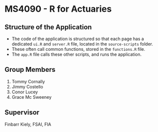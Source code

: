 # MS4090 - R for Actuaries
## Structure of the Application

* The code of the application is structured so that each page has a dedicated `ui.R` and `server.R` file, located in the `source-scripts` folder. 
* These often call common functions, stored in the `functions.R` file. 
* The `app.R` file calls these other scripts, and runs the application.

## Group Members
1. Tommy Cornally
2. Jimmy Costello 
3. Conor Lucey
4. Grace Mc Sweeney

## Supervisor
Finbarr Kiely, FSAI, FIA